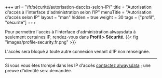 +++
url = "/fr/sécurité/autorisation-daccès-selon-IP/"
title = "Autorisation d'accès à l'interface d'administration selon l'IP"
menuTitle = "Autorisation d'accès selon IP"
layout = "man"
hidden = true
weight = 30
tags = ["profil", "sécurité"]
+++

Pour permettre l'accès à l'interface d'administration alwaysdata à seulement certaines IP, rendez-vous dans **Profil > Sécurité**.
{{< fig "images/profile-security.fr.png" >}}

L'accès sera bloqué à toute autre connexion venant d'IP non renseignée.

---

Si vous vous êtes trompé dans les IP d'accès [contactez alwaysdata](https://www.alwaysdata.com/fr/#contact) ; une preuve d'identité sera demandée.
